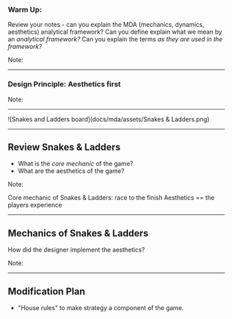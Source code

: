 ### Warm Up:

Review your notes - can you explain the MDA (mechanics, dynamics, aesthetics) analytical framework? Can you define explain what we mean by an *analytical framework?* Can you explain the terms *as they are used in the framework?*

Note:

---

### Design Principle: Aesthetics first

Note:

---

![Snakes and Ladders board](docs/mda/assets/Snakes & Ladders.png)

---

## Review Snakes & Ladders

* What is the *core mechanic* of the game?
* What are the aesthetics of the game?

Note:

Core mechanic of Snakes & Ladders: race to the finish
Aesthetics == the players experience

---

## Mechanics of Snakes & Ladders

How did the designer implement the aesthetics?

Note:

---

## Modification Plan

* "House rules" to make strategy a component of the game.

